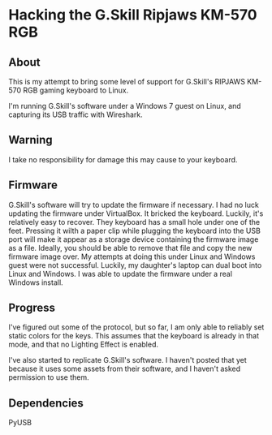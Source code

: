 # Hacking the G.Skill Ripjaws KM-570 RGB

## About
This is my attempt to bring some level of support for G.Skill's RIPJAWS KM-570 RGB gaming keyboard to Linux.

I'm running G.Skill's software under a Windows 7 guest on Linux, and capturing its USB traffic with Wireshark.

## Warning
I take no responsibility for damage this may cause to your keyboard.

## Firmware
G.Skill's software will try to update the firmware if necessary. I had no luck updating the firmware under VirtualBox. It bricked the keyboard. Luckily, it's relatively easy to recover. They keyboard has a small hole under one of the feet. Pressing it wilth a paper clip while plugging the keyboard into the USB port will make it appear as a storage device containing the firmware image as a file. Ideally, you should be able to remove that file and copy the new firmware image over. My attempts at doing this under Linux and Windows guest were not successful.  Luckily, my daughter's laptop can dual boot into Linux and Windows. I was able to update the firmware under a real Windows install.

## Progress
I've figured out some of the protocol, but so far, I am only able to reliably set static colors for the keys.  This assumes that the keyboard is already in that mode, and that no Lighting Effect is enabled.

I've also started to replicate G.Skill's software.  I haven't posted that yet because it uses some assets from their software, and I haven't asked permission to use them.

## Dependencies
PyUSB
